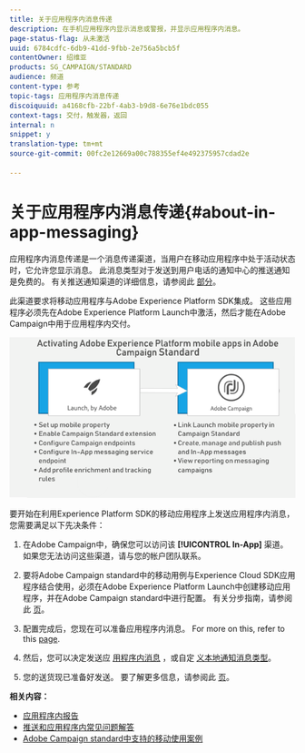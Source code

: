 ```yaml
---
title: 关于应用程序内消息传递
description: 在手机应用程序内显示消息或警报，并显示应用程序内消息。
page-status-flag: 从未激活
uuid: 6784cdfc-6db9-41dd-9fbb-2e756a5bcb5f
contentOwner: 绍维亚
products: SG_CAMPAIGN/STANDARD
audience: 频道
content-type: 参考
topic-tags: 应用程序内消息传递
discoiquuid: a4168cfb-22bf-4ab3-b9d8-6e76e1bdc055
context-tags: 交付，触发器，返回
internal: n
snippet: y
translation-type: tm+mt
source-git-commit: 00fc2e12669a00c788355ef4e492375957cdad2e

---
```



# 关于应用程序内消息传递{#about-in-app-messaging}

应用程序内消息传递是一个消息传递渠道，当用户在移动应用程序中处于活动状态时，它允许您显示消息。 此消息类型对于发送到用户电话的通知中心的推送通知是免费的。 有关推送通知渠道的详细信息，请参阅此 [部分](../../channels/using/about-push-notifications.md)。

此渠道要求将移动应用程序与Adobe Experience Platform SDK集成。 这些应用程序必须先在Adobe Experience Platform Launch中激活，然后才能在Adobe Campaign中用于应用程序内交付。

![](assets/launch_campaign.png)

要开始在利用Experience Platform SDK的移动应用程序上发送应用程序内消息，您需要满足以下先决条件：

1. 在Adobe Campaign中，确保您可以访问该 **[!UICONTROL In-App]** 渠道。 如果您无法访问这些渠道，请与您的帐户团队联系。

1. 要将Adobe Campaign standard中的移动用例与Experience Cloud SDK应用程序结合使用，必须在Adobe Experience Platform Launch中创建移动应用程序，并在Adobe Campaign standard中进行配置。 有关分步指南，请参阅此 [页](https://helpx.adobe.com/campaign/kb/configuring-app-sdk.html)。

1. 配置完成后，您现在可以准备应用程序内消息。 For more on this, refer to this [page](../../channels/using/preparing-and-sending-an-in-app-message.md#preparing-your-in-app-message).

1. 然后，您可以决定发送应 [用程序内消息](../../channels/using/customizing-an-in-app-message.md) ，或自定 [义本地通知消息类型](../../channels/using/customizing-an-in-app-message.md#customizing-a-local-notification-message-type)。

1. 您的送货现已准备好发送。 要了解更多信息，请参阅此 [页](../../channels/using/preparing-and-sending-an-in-app-message.md#sending-your-in-app-message)。

**相关内容：**

* [应用程序内报告](../../reporting/using/in-app-report.md)
* [推送和应用程序内常见问题解答](https://helpx.adobe.com/campaign/kb/push_inapp_faq.html)
* [Adobe Campaign standard中支持的移动使用案例](https://helpx.adobe.com/campaign/kb/configure-launch-rules-acs-use-cases.html)
